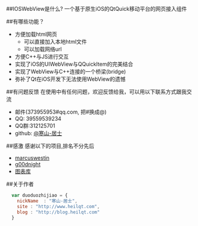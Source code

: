 ﻿##IOSWebView是什么?
一个基于原生iOS的QtQuick移动平台的网页接入组件

##有哪些功能？

* 方便加载html网页
    *  可以直接加入本地html文件
    *  可以加载网络url
* 方便C++与JS进行交互
* 实现了iOS的UIWebView与QQuickItem的完美结合
* 实现了WebView与C++连接的一个桥梁(bridge)
* 弥补了Qt在iOS开发下无法使用WebView的遗憾

##有问题反馈
在使用中有任何问题，欢迎反馈给我，可以用以下联系方式跟我交流

* 邮件(373955953#qq.com, 把#换成@)
* QQ: 39559539234
* QQ群:312125701
* github: [@寒山-居士](https://github.com/toby20130333)

##感激
感谢以下的项目,排名不分先后

* [marcuswestin](https://github.com/marcuswestin/WebViewJavascriptBridge)
* [g00dnight](https://github.com/g00dnight/IOSWebView)
* [图表库](http://canvasjs.com/)

##关于作者

```javascript
  var duoduozhijiao = {
    nickName  : "寒山-居士",
    site : "http://www.heilqt.com",
    blog : "http://blog.heilqt.com"
  }
```
